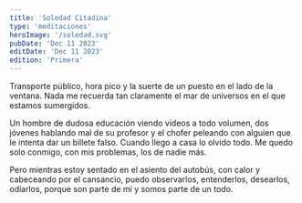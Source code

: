 ```yaml
---
title: 'Soledad Citadina'
type: 'meditaciones'
heroImage: '/soledad.svg'
pubDate: 'Dec 11 2023'
editDate: 'Dec 11 2023'
edition: 'Primera'
---
```


Transporte público, hora pico y la suerte de un puesto en el lado de la ventana. Nada me recuerda tan claramente el mar de universos en el que estamos sumergidos.

Un hombre de dudosa educación viendo videos a todo volumen, dos jóvenes hablando mal de su profesor y el chofer peleando con alguien que le intenta dar un billete falso. Cuando llego a casa lo olvido todo. Me quedo solo conmigo, con mis problemas, los de nadie más.

Pero mientras estoy sentado en el asiento del autobús, con calor y cabeceando por el cansancio, puedo observarlos, entenderlos, desearlos, odiarlos, porque son parte de mí y somos parte de un todo.
